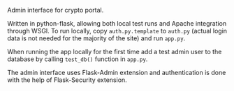 Admin interface for crypto portal.

Written in python-flask, allowing both local test runs and Apache integration through WSGI.
To run locally, copy `auth.py.template` to `auth.py` (actual login data is not needed for the majority of the site) and run `app.py`.

When running the app locally for the first time add a test admin user to the database by calling `test_db()` function in `app.py`. 

The admin interface uses Flask-Admin extension and authentication is done with the help of Flask-Security extension.